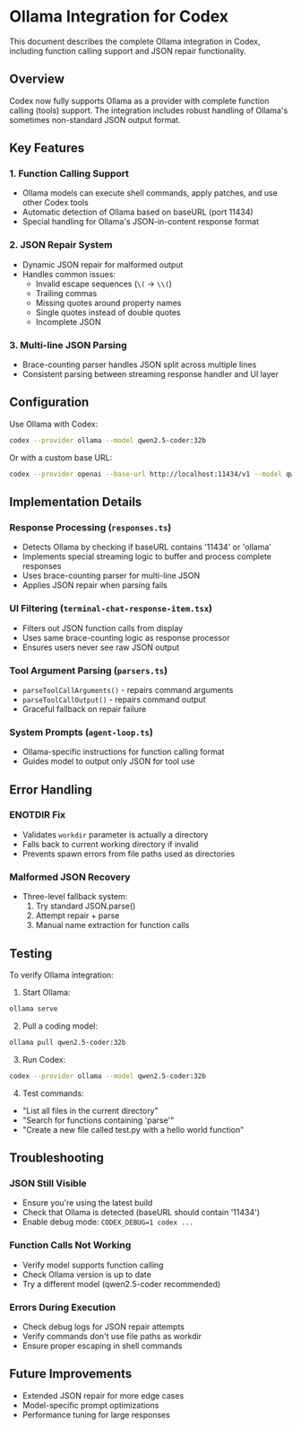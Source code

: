 # Ollama Integration for Codex

This document describes the complete Ollama integration in Codex, including function calling support and JSON repair functionality.

## Overview

Codex now fully supports Ollama as a provider with complete function calling (tools) support. The integration includes robust handling of Ollama's sometimes non-standard JSON output format.

## Key Features

### 1. Function Calling Support
- Ollama models can execute shell commands, apply patches, and use other Codex tools
- Automatic detection of Ollama based on baseURL (port 11434)
- Special handling for Ollama's JSON-in-content response format

### 2. JSON Repair System
- Dynamic JSON repair for malformed output
- Handles common issues:
  - Invalid escape sequences (`\(` → `\\(`)
  - Trailing commas
  - Missing quotes around property names
  - Single quotes instead of double quotes
  - Incomplete JSON

### 3. Multi-line JSON Parsing
- Brace-counting parser handles JSON split across multiple lines
- Consistent parsing between streaming response handler and UI layer

## Configuration

Use Ollama with Codex:
```bash
codex --provider ollama --model qwen2.5-coder:32b
```

Or with a custom base URL:
```bash
codex --provider openai --base-url http://localhost:11434/v1 --model qwen2.5-coder:32b
```

## Implementation Details

### Response Processing (`responses.ts`)
- Detects Ollama by checking if baseURL contains '11434' or 'ollama'
- Implements special streaming logic to buffer and process complete responses
- Uses brace-counting parser for multi-line JSON
- Applies JSON repair when parsing fails

### UI Filtering (`terminal-chat-response-item.tsx`)
- Filters out JSON function calls from display
- Uses same brace-counting logic as response processor
- Ensures users never see raw JSON output

### Tool Argument Parsing (`parsers.ts`)
- `parseToolCallArguments()` - repairs command arguments
- `parseToolCallOutput()` - repairs command output
- Graceful fallback on repair failure

### System Prompts (`agent-loop.ts`)
- Ollama-specific instructions for function calling format
- Guides model to output only JSON for tool use

## Error Handling

### ENOTDIR Fix
- Validates `workdir` parameter is actually a directory
- Falls back to current working directory if invalid
- Prevents spawn errors from file paths used as directories

### Malformed JSON Recovery
- Three-level fallback system:
  1. Try standard JSON.parse()
  2. Attempt repair + parse
  3. Manual name extraction for function calls

## Testing

To verify Ollama integration:

1. Start Ollama:
```bash
ollama serve
```

2. Pull a coding model:
```bash
ollama pull qwen2.5-coder:32b
```

3. Run Codex:
```bash
codex --provider ollama --model qwen2.5-coder:32b
```

4. Test commands:
- "List all files in the current directory"
- "Search for functions containing 'parse'"
- "Create a new file called test.py with a hello world function"

## Troubleshooting

### JSON Still Visible
- Ensure you're using the latest build
- Check that Ollama is detected (baseURL should contain '11434')
- Enable debug mode: `CODEX_DEBUG=1 codex ...`

### Function Calls Not Working
- Verify model supports function calling
- Check Ollama version is up to date
- Try a different model (qwen2.5-coder recommended)

### Errors During Execution
- Check debug logs for JSON repair attempts
- Verify commands don't use file paths as workdir
- Ensure proper escaping in shell commands

## Future Improvements

- Extended JSON repair for more edge cases
- Model-specific prompt optimizations
- Performance tuning for large responses